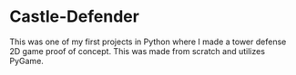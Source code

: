 # Castle-Defender

This was one of my first projects in Python where I made a tower defense 2D game proof of concept. This was made from scratch and utilizes PyGame. 
